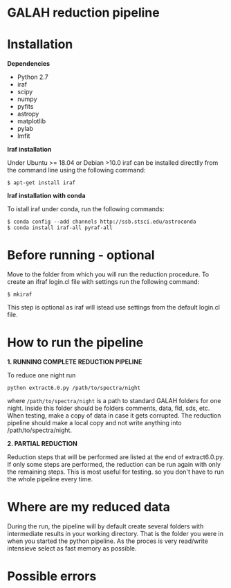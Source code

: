 # GALAH reduction pipeline

# Installation

**Dependencies**

 - Python 2.7
 - iraf
 - scipy
 - numpy
 - pyfits
 - astropy
 - matplotlib
 - pylab
 - lmfit

**Iraf installation**

Under Ubuntu >= 18.04 or Debian >10.0 iraf can be installed directlly from the command line using the following command:
```
$ apt-get install iraf
```

**Iraf installation with conda**

To istall iraf under conda, run the following commands:
```
$ conda config --add channels http://ssb.stsci.edu/astroconda
$ conda install iraf-all pyraf-all
```

# Before running - optional

Move to the folder from which you will run the reduction procedure. To create an ifraf login.cl file with settings run the following command:
```
$ mkiraf
```
This step is optional as iraf will istead use settings from the default login.cl file.

# How to run the pipeline

**1. RUNNING COMPLETE REDUCTION PIPELINE**

To reduce one night run
```
python extract6.0.py /path/to/spectra/night
```
where `/path/to/spectra/night` is a path to standard GALAH folders for one night. Inside this folder should be folders comments, data, fld, sds, etc. When testing, make a copy of data in case it gets corrupted. The reduction pipeline should make a local copy and not write anything into /path/to/spectra/night.

**2. PARTIAL REDUCTION**

Reduction steps that will be performed are listed at the end of extract6.0.py. If only some steps are performed, the reduction can be run again with only the remaining steps. This is most useful for testing. so you don't have to run the whole pipeline every time.

# Where are my reduced data

During the run, the pipeline will by default create several folders with intermediate results in your working directory. That is the folder you were in when you started the python pipeline. As the proces is very read/write intensieve select as fast memory as possible.

# Possible errors

